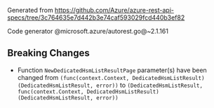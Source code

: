 Generated from https://github.com/Azure/azure-rest-api-specs/tree/3c764635e7d442b3e74caf593029fcd440b3ef82

Code generator @microsoft.azure/autorest.go@~2.1.161

## Breaking Changes

- Function `NewDedicatedHsmListResultPage` parameter(s) have been changed from `(func(context.Context, DedicatedHsmListResult) (DedicatedHsmListResult, error))` to `(DedicatedHsmListResult, func(context.Context, DedicatedHsmListResult) (DedicatedHsmListResult, error))`
